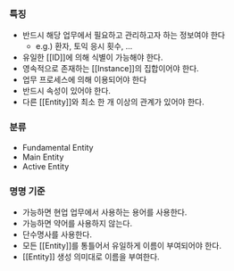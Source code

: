 
### 특징
- 반드시 해당 업무에서 필요하고 관리하고자 하는 정보여야 한다
	- e.g.) 환자, 토익 응시 횟수, ...
- 유일한 [[ID]]에 의해 식별이 가능해야 한다.
- 영속적으로 존재하는 [[Instance]]의 집합이어야 한다.
- 업무 프로세스에 의해 이용되어야 한다
- 반드시 속성이 있어야 한다.
- 다른 [[Entity]]와 최소 한 개 이상의 관계가 있어야 한다.

### 분류
- Fundamental Entity
- Main Entity
- Active Entity

### 명명 기준
- 가능하면 현업 업무에서 사용하는 용어를 사용한다.
- 가능하면 약어를 사용하지 않는다.
- 단수명사를 사용한다.
- 모든 [[Entity]]를 통틀어서 유일하게 이름이 부여되어야 한다.
- [[Entity]] 생성 의미대로 이름을 부여한다.

